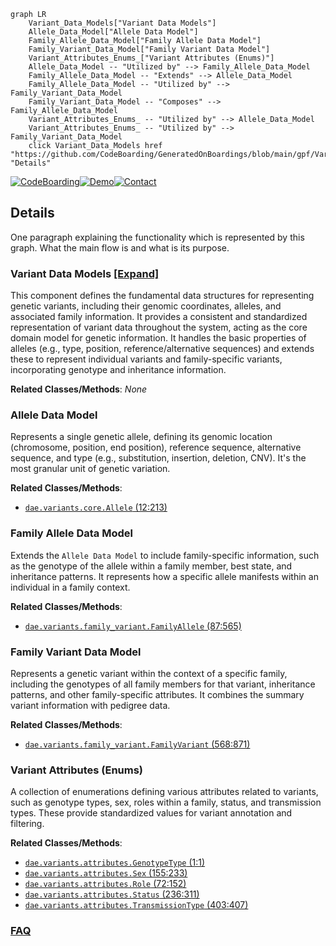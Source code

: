 ```mermaid
graph LR
    Variant_Data_Models["Variant Data Models"]
    Allele_Data_Model["Allele Data Model"]
    Family_Allele_Data_Model["Family Allele Data Model"]
    Family_Variant_Data_Model["Family Variant Data Model"]
    Variant_Attributes_Enums_["Variant Attributes (Enums)"]
    Allele_Data_Model -- "Utilized by" --> Family_Allele_Data_Model
    Family_Allele_Data_Model -- "Extends" --> Allele_Data_Model
    Family_Allele_Data_Model -- "Utilized by" --> Family_Variant_Data_Model
    Family_Variant_Data_Model -- "Composes" --> Family_Allele_Data_Model
    Variant_Attributes_Enums_ -- "Utilized by" --> Allele_Data_Model
    Variant_Attributes_Enums_ -- "Utilized by" --> Family_Variant_Data_Model
    click Variant_Data_Models href "https://github.com/CodeBoarding/GeneratedOnBoardings/blob/main/gpf/Variant_Data_Models.md" "Details"
```

[![CodeBoarding](https://img.shields.io/badge/Generated%20by-CodeBoarding-9cf?style=flat-square)](https://github.com/CodeBoarding/GeneratedOnBoardings)[![Demo](https://img.shields.io/badge/Try%20our-Demo-blue?style=flat-square)](https://www.codeboarding.org/demo)[![Contact](https://img.shields.io/badge/Contact%20us%20-%20contact@codeboarding.org-lightgrey?style=flat-square)](mailto:contact@codeboarding.org)

## Details

One paragraph explaining the functionality which is represented by this graph. What the main flow is and what is its purpose.

### Variant Data Models [[Expand]](./Variant_Data_Models.md)
This component defines the fundamental data structures for representing genetic variants, including their genomic coordinates, alleles, and associated family information. It provides a consistent and standardized representation of variant data throughout the system, acting as the core domain model for genetic information. It handles the basic properties of alleles (e.g., type, position, reference/alternative sequences) and extends these to represent individual variants and family-specific variants, incorporating genotype and inheritance information.


**Related Classes/Methods**: _None_

### Allele Data Model
Represents a single genetic allele, defining its genomic location (chromosome, position, end position), reference sequence, alternative sequence, and type (e.g., substitution, insertion, deletion, CNV). It's the most granular unit of genetic variation.


**Related Classes/Methods**:

- <a href="https://github.com/iossifovlab/gpf/dae/dae/variants/core.py#L12-L213" target="_blank" rel="noopener noreferrer">`dae.variants.core.Allele` (12:213)</a>


### Family Allele Data Model
Extends the `Allele Data Model` to include family-specific information, such as the genotype of the allele within a family member, best state, and inheritance patterns. It represents how a specific allele manifests within an individual in a family context.


**Related Classes/Methods**:

- <a href="https://github.com/iossifovlab/gpf/dae/dae/variants/family_variant.py#L87-L565" target="_blank" rel="noopener noreferrer">`dae.variants.family_variant.FamilyAllele` (87:565)</a>


### Family Variant Data Model
Represents a genetic variant within the context of a specific family, including the genotypes of all family members for that variant, inheritance patterns, and other family-specific attributes. It combines the summary variant information with pedigree data.


**Related Classes/Methods**:

- <a href="https://github.com/iossifovlab/gpf/dae/dae/variants/family_variant.py#L568-L871" target="_blank" rel="noopener noreferrer">`dae.variants.family_variant.FamilyVariant` (568:871)</a>


### Variant Attributes (Enums)
A collection of enumerations defining various attributes related to variants, such as genotype types, sex, roles within a family, status, and transmission types. These provide standardized values for variant annotation and filtering.


**Related Classes/Methods**:

- <a href="https://github.com/iossifovlab/gpf/dae/dae/variants/attributes.py#L1-L1" target="_blank" rel="noopener noreferrer">`dae.variants.attributes.GenotypeType` (1:1)</a>
- <a href="https://github.com/iossifovlab/gpf/dae/dae/variants/attributes.py#L155-L233" target="_blank" rel="noopener noreferrer">`dae.variants.attributes.Sex` (155:233)</a>
- <a href="https://github.com/iossifovlab/gpf/dae/dae/variants/attributes.py#L72-L152" target="_blank" rel="noopener noreferrer">`dae.variants.attributes.Role` (72:152)</a>
- <a href="https://github.com/iossifovlab/gpf/dae/dae/variants/attributes.py#L236-L311" target="_blank" rel="noopener noreferrer">`dae.variants.attributes.Status` (236:311)</a>
- <a href="https://github.com/iossifovlab/gpf/dae/dae/variants/attributes.py#L403-L407" target="_blank" rel="noopener noreferrer">`dae.variants.attributes.TransmissionType` (403:407)</a>




### [FAQ](https://github.com/CodeBoarding/GeneratedOnBoardings/tree/main?tab=readme-ov-file#faq)